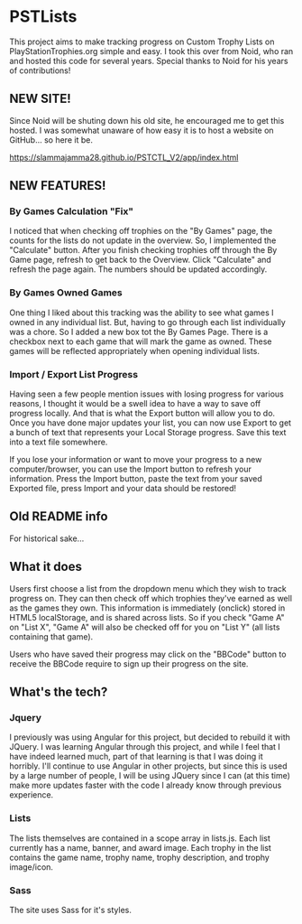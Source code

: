 # PSTLists

This project aims to make tracking progress on Custom Trophy Lists on PlayStationTrophies.org simple and easy. I took this over from Noid, who ran and hosted this code for several years. Special thanks to Noid for his years of contributions!

## NEW SITE!

Since Noid will be shuting down his old site, he encouraged me to get this hosted. I was somewhat unaware of how easy it is to host a website on GitHub... so here it be.

https://slammajamma28.github.io/PSTCTL_V2/app/index.html

## NEW FEATURES!

### By Games Calculation "Fix"

I noticed that when checking off trophies on the "By Games" page, the counts for the lists do not update in the overview. So, I implemented the "Calculate" button. After you finish checking trophies off through the By Game page, refresh to get back to the Overview. Click "Calculate" and refresh the page again. The numbers should be updated accordingly.

### By Games Owned Games

One thing I liked about this tracking was the ability to see what games I owned in any individual list. But, having to go through each list individually was a chore. So I added a new box tot the By Games Page. There is a checkbox next to each game that will mark the game as owned. These games will be reflected appropriately when opening individual lists.

### Import / Export List Progress

Having seen a few people mention issues with losing progress for various reasons, I thought it would be a swell idea to have a way to save off progress locally. And that is what the Export button will allow you to do. Once you have done major updates your list, you can now use Export to get a bunch of text that represents your Local Storage progress. Save this text into a text file somewhere. 

If you lose your information or want to move your progress to a new computer/browser, you can use the Import button to refresh your information. Press the Import button, paste the text from your saved Exported file, press Import and your data should be restored!


## Old README info

For historical sake...

## What it does

Users first choose a list from the dropdown menu which they wish to track progress on. They can then check off which trophies they've earned as well as the games they own. This information is immediately (onclick) stored in HTML5 localStorage, and is shared across lists. So if you check "Game A" on "List X", "Game A" will also be checked off for you on "List Y" (all lists containing that game).

Users who have saved their progress may click on the "BBCode" button to receive the BBCode require to sign up their progress on the site.

## What's the tech?

### Jquery

I previously was using Angular for this project, but decided to rebuild it with JQuery. I was learning Angular through this project, and while I feel that I have indeed learned much, part of that learning is that I was doing it horribly. I'll continue to use Angular in other projects, but since this is used by a large number of people, I will be using JQuery since I can (at this time) make more updates faster with the code I already know through previous experience.

### Lists

The lists themselves are contained in a scope array in lists.js. Each list currently has a name, banner, and award image. Each trophy in the list contains the game name, trophy name, trophy description, and trophy image/icon.

### Sass

The site uses Sass for it's styles.
